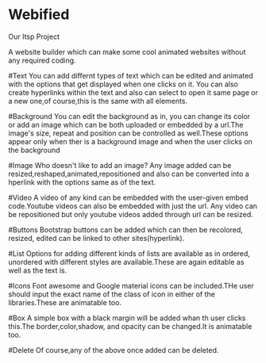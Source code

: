 # Webified
Our Itsp Project

A website builder which can make some cool animated websites without any required coding.

#Text
  You can add differnt types of text which can be edited and animated with the options that get displayed when one clicks on it.
  You can also create hyperlinks within the text and also can select to open it same page or a new one,of course,this is the same with all elements.
  
#Background
  You can edit the background as in, you can change its color or add an image which can be both uploaded or embedded by a url.The image's size, repeat and position can be controlled as well.These options appear only when ther is a background image and when the user clicks on the background
  
#Image 
  Who doesn't like to add an image?
Any image added can be resized,reshaped,animated,repositioned and also can be converted into a hperlink with the options same as of the text.

#Video
 A video of any kind can be embedded with the user-given embed code.Youtube videos can also be embedded with just the url.
Any video can be repositioned but only youtube videos added through url can be resized.

#Buttons
 Bootstrap buttons can be added which can then be recolored, resized, edited can be linked to other sites(hyperlink).
 
#List 
  Options for adding different kinds of lists are available as in ordered, unordered with different styles are available.These are again editable as well as the text is.
  
#Icons
  Font awesome and Google material icons can be included.THe user should input the exact name of the class of icon in either of the libraries.These are animatable too.
  
#Box
  A simple box with a black margin will be added whan th user clicks this.The border,color,shadow, and opacity can be changed.It is animatable too.
  
#Delete
Of course,any of the above once added can be deleted.
